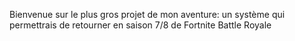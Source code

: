 Bienvenue sur le plus gros projet de mon aventure: un système qui permettrais de retourner en saison 7/8 de Fortnite Battle Royale
